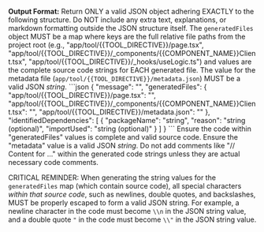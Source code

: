 **Output Format:**
Return ONLY a valid JSON object adhering EXACTLY to the following structure. Do NOT include any extra text, explanations, or markdown formatting outside the JSON structure itself.
The `generatedFiles` object MUST be a map where keys are the full relative file paths from the project root (e.g., "app/tool/{{TOOL_DIRECTIVE}}/page.tsx", "app/tool/{{TOOL_DIRECTIVE}}/\_components/{{COMPONENT_NAME}}Client.tsx", "app/tool/{{TOOL_DIRECTIVE}}/\_hooks/useLogic.ts") and values are the complete source code strings for EACH generated file.
The value for the metadata file (`app/tool/{{TOOL_DIRECTIVE}}/metadata.json`) MUST be a valid JSON _string_.
\`\`\`json
{
"message": "<Brief message about generation success or any warnings>",
"generatedFiles": {
"app/tool/{{TOOL_DIRECTIVE}}/page.tsx": "<Full source code for server component wrapper>",
"app/tool/{{TOOL_DIRECTIVE}}/\_components/{{COMPONENT_NAME}}Client.tsx": "<Full source code for main client component>",
"app/tool/{{TOOL_DIRECTIVE}}/metadata.json": "<JSON STRING for metadata file>"
},
"identifiedDependencies": [
{ "packageName": "string", "reason": "string (optional)", "importUsed": "string (optional)" }
]
}
\`\`\`
Ensure the code within "generatedFiles" values is complete and valid source code. Ensure the "metadata" value is a valid JSON _string_. Do not add comments like "// Content for ..." within the generated code strings unless they are actual necessary code comments.

CRITICAL REMINDER: When generating the string values for the `generatedFiles` map (which contain source code), all special characters _within that source code_, such as newlines, double quotes, and backslashes, MUST be properly escaped to form a valid JSON string. For example, a newline character in the code must become `\\n` in the JSON string value, and a double quote `"` in the code must become `\\"` in the JSON string value.
